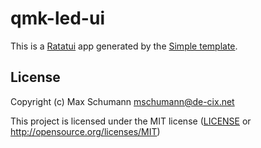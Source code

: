 # qmk-led-ui

This is a [Ratatui] app generated by the [Simple template].

[Ratatui]: https://ratatui.rs
[Simple Template]: https://github.com/ratatui/templates/tree/main/simple

## License

Copyright (c) Max Schumann <mschumann@de-cix.net>

This project is licensed under the MIT license ([LICENSE] or <http://opensource.org/licenses/MIT>)

[LICENSE]: ./LICENSE
